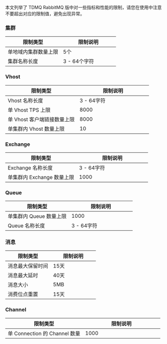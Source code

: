 本文列举了 TDMQ RabbitMQ 版中对一些指标和性能的限制，请您在使用中注意不要超出对应的限制值，避免出现异常。

<style>
table th:nth-of-type(1) {
width: 50%;        
}
</style>



### 集群
| 限制类型 |  限制说明 | 
| --------------------------- | ---------- |
| 单地域内集群数量上限        | 5个        |
| 集群名称长度                | 3 - 64个字符 |

### Vhost
| 限制类型 |  限制说明 | 
| --------------------------- | ---------- |
| Vhost 名称长度              | 3 - 64字符   |
| 单 Vhost TPS 上限           | 8000       |
| 单 Vhost 客户端链接数量上限 | 8000       |
| 单集群内 Vhost 数量上限      | 10         |


### Exchange
| 限制类型 |  限制说明 | 
| --------------------------- | ---------- |
| Exchange 名称长度           | 3 - 64字符   |
| 单集群内 Exchange 数量上限   | 1000       |



### Queue
| 限制类型 |  限制说明 | 
| --------------------------- | ---------- |
| 单集群内 Queue 数量上限      | 1000       |
| Queue 名称长度              | 3 - 64字符   |


### 消息
| 限制类型 |  限制说明 | 
| --------------------------- | ---------- |
| 消息最大保留时间            | 15天       |
| 消息最大延时                | 40天       |
| 消息大小                    | 5MB        |
| 消费位点重置                | 15天       |


### Channel
| 限制类型 |  限制说明 | 
| --------------------------- | ---------- |
| 单 Connection 的 Channel 数量 |  1000 |

